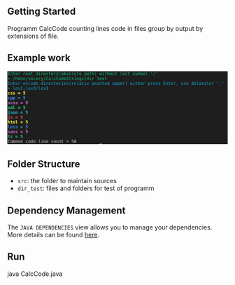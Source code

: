 ## Getting Started
Programm CalcCode counting lines code in files group by output by extensions of file.

## Example work
![](./CalcCodeExamle.png?raw=true "Optional Title")

## Folder Structure

- `src`: the folder to maintain sources
- `dir_test`: files and folders for test of programm

## Dependency Management

The `JAVA DEPENDENCIES` view allows you to manage your dependencies. More details can be found [here](https://github.com/microsoft/vscode-java-pack/blob/master/release-notes/v0.9.0.md#work-with-jar-files-directly).

## Run
java CalcCode.java
